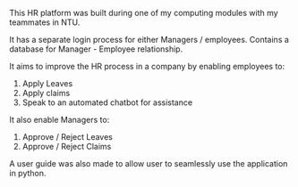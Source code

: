 This HR platform was built during one of my computing modules with my teammates in NTU.

It has a separate login process for either Managers / employees. 
Contains a database for Manager - Employee relationship. 

It aims to improve the HR process in a company by enabling employees to:
1) Apply Leaves
2) Apply claims
3) Speak to an automated chatbot for assistance

It also enable Managers to:
1) Approve / Reject Leaves
2) Approve / Reject Claims

A user guide was also made to allow user to seamlessly use the application in python. 
